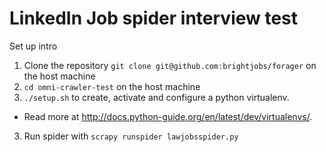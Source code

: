# LinkedIn Job spider interview test
Set up intro

1. Clone the repository ```git clone git@github.com:brightjobs/forager``` on the host machine
2. `cd omni-crawler-test` on the host machine
2. `./setup.sh` to create, activate and configure a python virtualenv.
 - Read more at http://docs.python-guide.org/en/latest/dev/virtualenvs/.
3. Run spider with `scrapy runspider lawjobsspider.py`
